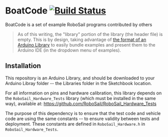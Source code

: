 BoatCode
[![Build Status](https://travis-ci.org/RoboSail/BoatCode.svg?branch=master)](https://travis-ci.org/RoboSail/BoatCode)
========


BoatCode is a set of example RoboSail programs contributed by others

> As of this writing, the "library" portion of the library (the header file) is empty.  This is by design, taking advantage of [the format of an Arduino Library](https://github.com/arduino/Arduino/wiki/Arduino-IDE-1.5:-Library-specification) to easily bundle examples and present them to the Arduino IDE (in the dropdown menu of examples).


Installation
------------

This repository is an Arduino Library, and should be downloaded to your Arduino Libray folder -- the Libraries folder in the Sketchbook location.

For all information on pins and hardware calibration, this library depends on the `RoboSail_Hardware_Tests` library (which must be installed in the same way), available at:
https://github.com/RoboSail/RoboSail_Hardware_Tests

The purpose of this dependency is to ensure that the test code and vehicle code are using the same constants -- to ensure validity between tests and deployment.  These constants are defined in `RoboSail_Hardware.h` in `RoboSail_Hardware_Tests`.
